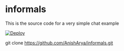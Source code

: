 # informals

This is the source code for a very simple chat example 

[![Deploy](https://www.herokucdn.com/deploy/button.png)](https://heroku.com/deploy?template=https://github.com/AnishArya/informals)

git clone https://github.com/AnishArya/informals.git
